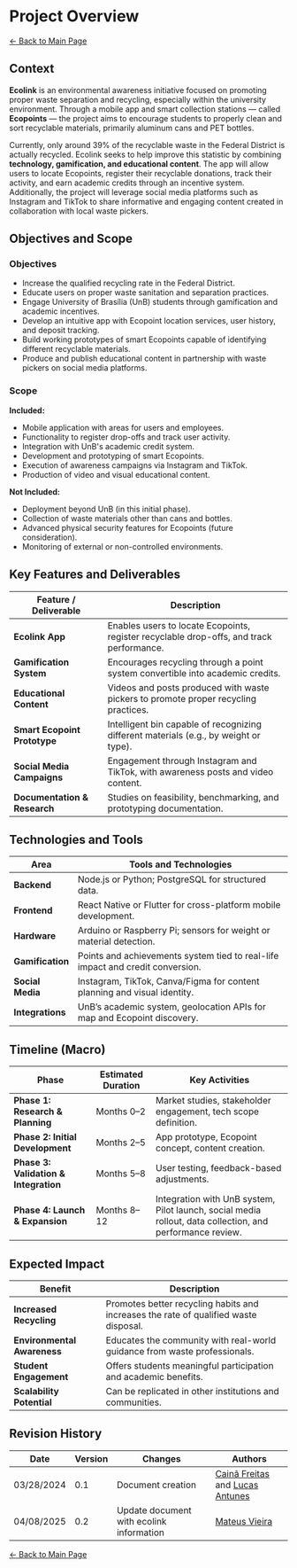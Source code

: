 # Project Overview

[← Back to Main Page](../index.md)

## Context

**Ecolink** is an environmental awareness initiative focused on promoting proper waste separation and recycling, especially within the university environment. Through a mobile app and smart collection stations — called **Ecopoints** — the project aims to encourage students to properly clean and sort recyclable materials, primarily aluminum cans and PET bottles.

Currently, only around 39% of the recyclable waste in the Federal District is actually recycled. Ecolink seeks to help improve this statistic by combining **technology, gamification, and educational content**. The app will allow users to locate Ecopoints, register their recyclable donations, track their activity, and earn academic credits through an incentive system. Additionally, the project will leverage social media platforms such as Instagram and TikTok to share informative and engaging content created in collaboration with local waste pickers.

## Objectives and Scope

### Objectives

- Increase the qualified recycling rate in the Federal District.
- Educate users on proper waste sanitation and separation practices.
- Engage University of Brasília (UnB) students through gamification and academic incentives.
- Develop an intuitive app with Ecopoint location services, user history, and deposit tracking.
- Build working prototypes of smart Ecopoints capable of identifying different recyclable materials.
- Produce and publish educational content in partnership with waste pickers on social media platforms.

### Scope

**Included:**

- Mobile application with areas for users and employees.
- Functionality to register drop-offs and track user activity.
- Integration with UnB's academic credit system.
- Development and prototyping of smart Ecopoints.
- Execution of awareness campaigns via Instagram and TikTok.
- Production of video and visual educational content.

**Not Included:**

- Deployment beyond UnB (in this initial phase).
- Collection of waste materials other than cans and bottles.
- Advanced physical security features for Ecopoints (future consideration).
- Monitoring of external or non-controlled environments.

## Key Features and Deliverables

| Feature / Deliverable        | Description                                                                              |
| ---------------------------- | ---------------------------------------------------------------------------------------- |
| **Ecolink App**              | Enables users to locate Ecopoints, register recyclable drop-offs, and track performance. |
| **Gamification System**      | Encourages recycling through a point system convertible into academic credits.           |
| **Educational Content**      | Videos and posts produced with waste pickers to promote proper recycling practices.      |
| **Smart Ecopoint Prototype** | Intelligent bin capable of recognizing different materials (e.g., by weight or type).    |
| **Social Media Campaigns**   | Engagement through Instagram and TikTok, with awareness posts and video content.         |
| **Documentation & Research** | Studies on feasibility, benchmarking, and prototyping documentation.                     |

## Technologies and Tools

| Area             | Tools and Technologies                                                         |
| ---------------- | ------------------------------------------------------------------------------ |
| **Backend**      | Node.js or Python; PostgreSQL for structured data.                             |
| **Frontend**     | React Native or Flutter for cross-platform mobile development.                 |
| **Hardware**     | Arduino or Raspberry Pi; sensors for weight or material detection.             |
| **Gamification** | Points and achievements system tied to real-life impact and credit conversion. |
| **Social Media** | Instagram, TikTok, Canva/Figma for content planning and visual identity.       |
| **Integrations** | UnB’s academic system, geolocation APIs for map and Ecopoint discovery.        |

## Timeline (Macro)

| Phase                                 | Estimated Duration | Key Activities                                                                                            |
| ------------------------------------- | ------------------ | --------------------------------------------------------------------------------------------------------- |
| **Phase 1: Research & Planning**      | Months 0–2         | Market studies, stakeholder engagement, tech scope definition.                                            |
| **Phase 2: Initial Development**      | Months 2–5         | App prototype, Ecopoint concept, content creation.                                                        |
| **Phase 3: Validation & Integration** | Months 5–8         | User testing, feedback-based adjustments.                                                                 |
| **Phase 4: Launch & Expansion**       | Months 8–12        | Integration with UnB system, Pilot launch, social media rollout, data collection, and performance review. |

## Expected Impact

| Benefit                     | Description                                                                          |
| --------------------------- | ------------------------------------------------------------------------------------ |
| **Increased Recycling**     | Promotes better recycling habits and increases the rate of qualified waste disposal. |
| **Environmental Awareness** | Educates the community with real-world guidance from waste professionals.            |
| **Student Engagement**      | Offers students meaningful participation and academic benefits.                      |
| **Scalability Potential**   | Can be replicated in other institutions and communities.                             |

## Revision History

| Date       | Version | Changes                                  | Authors                                                                                             |
| ---------- | ------- | ---------------------------------------- | --------------------------------------------------------------------------------------------------- |
| 03/28/2024 | 0.1     | Document creation                        | [Cainã Freitas](https://github.com/freitasc) and [Lucas Antunes](https://github.com/LucasGSAntunes) |
| 04/08/2025 | 0.2     | Update document with ecolink information | [Mateus Vieira](https://github.com/matix0)                                                          |

[← Back to Main Page](../index.md)
